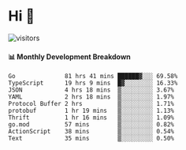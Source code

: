 # Hi 👋
 
![visitors](https://visitor-badge.glitch.me/badge?page_id=sorcererxw.sorcererx)

#### 📊 Monthly Development Breakdown

<!--START_SECTION:waka-->
```text
Go              81 hrs 41 mins ██████▓░░░ 69.58%
TypeScript      19 hrs 9 mins  █▓░░░░░░░░ 16.33%
JSON            4 hrs 18 mins  ▒░░░░░░░░░ 3.67%
YAML            2 hrs 18 mins  ▒░░░░░░░░░ 1.97%
Protocol Buffer 2 hrs          ▒░░░░░░░░░ 1.71%
protobuf        1 hr 19 mins   ▒░░░░░░░░░ 1.13%
Thrift          1 hr 16 mins   ▒░░░░░░░░░ 1.09%
go.mod          57 mins        ▒░░░░░░░░░ 0.82%
ActionScript    38 mins        ▒░░░░░░░░░ 0.54%
Text            35 mins        ▒░░░░░░░░░ 0.50%
```
<!--END_SECTION:waka-->
